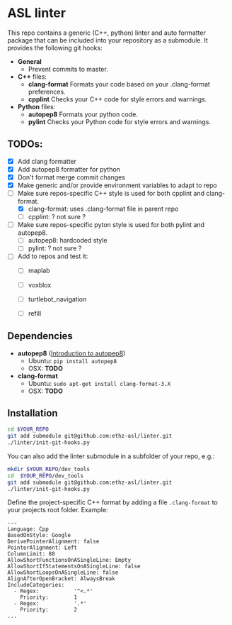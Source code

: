 # ASL linter

This repo contains a generic (C++, python) linter and auto formatter package that can be included into your repository as a submodule. It provides the following git hooks:
 * **General**
   * Prevent commits to master.
 * **C++** files:
   * **clang-format** Formats your code based on your .clang-format preferences.
   * **cpplint** Checks your C++ code for style errors and warnings.
 * **Python** files:
   * **autopep8** Formats your python code.
   * **pylint** Checks your Python code for style errors and warnings.

## TODOs:

 - [x] Add clang formatter
 - [x] Add autopep8 formatter for python
 - [x] Don't format merge commit changes
 - [x] Make generic and/or provide environment variables to adapt to repo
 - [ ] Make sure repos-specific C++ style is used for both cpplint and clang-format.
    - [x] clang-format: uses .clang-format file in parent repo
    - [ ] cpplint: ? not sure ?
 - [ ] Make sure repos-specific pyton style is used for both pylint and autopep8.
    - [ ] autopep8: hardcoded style
    - [ ] pylint: ? not sure ?
 - [ ] Add to repos and test it:
   - [ ] maplab
   - [ ] voxblox
   - [ ] turtlebot_navigation
   - [ ] refill


## Dependencies

 * **autopep8** ([Introduction to autopep8](http://avilpage.com/2015/05/automatically-pep8-your-python-code.html))
   * Ubuntu: `pip install autopep8`
   * OSX: **TODO**
 * **clang-format**
   * Ubuntu: `sudo apt-get install clang-format-3.X`
   * OSX: **TODO**


## Installation

```bash
cd $YOUR_REPO
git add submodule git@github.com:ethz-asl/linter.git
./linter/init-git-hooks.py
```

You can also add the linter submodule in a subfolder of your repo, e.g.:
```bash
mkdir $YOUR_REPO/dev_tools
cd  $YOUR_REPO/dev_tools
git add submodule git@github.com:ethz-asl/linter.git
./linter/init-git-hooks.py
```

Define the project-specific C++ format by adding a file `.clang-format` to your projects root folder. Example:

```
---
Language: Cpp
BasedOnStyle: Google
DerivePointerAlignment: false
PointerAlignment: Left
ColumnLimit: 80
AllowShortFunctionsOnASingleLine: Empty
AllowShortIfStatementsOnASingleLine: false
AllowShortLoopsOnASingleLine: false
AlignAfterOpenBracket: AlwaysBreak
IncludeCategories:
  - Regex:           '^<.*'
    Priority:        1
  - Regex:           '.*'
    Priority:        2
...
```
